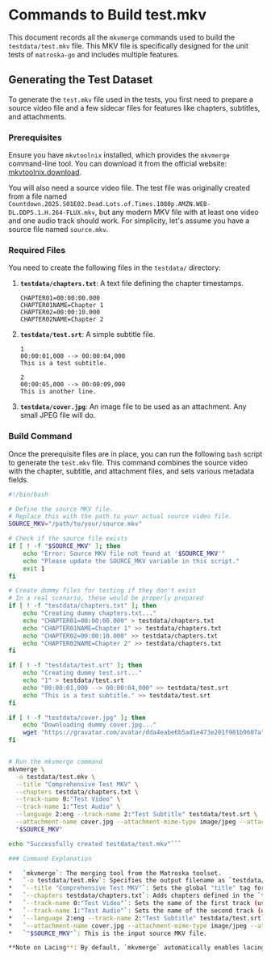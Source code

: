 # Commands to Build test.mkv

This document records all the `mkvmerge` commands used to build the `testdata/test.mkv` file. This MKV file is specifically designed for the unit tests of `matroska-go` and includes multiple features.

## Generating the Test Dataset

To generate the `test.mkv` file used in the tests, you first need to prepare a source video file and a few sidecar files for features like chapters, subtitles, and attachments.

### Prerequisites

Ensure you have `mkvtoolnix` installed, which provides the `mkvmerge` command-line tool. You can download it from the official website: [mkvtoolnix.download](https://mkvtoolnix.download/).

You will also need a source video file. The test file was originally created from a file named `Countdown.2025.S01E02.Dead.Lots.of.Times.1080p.AMZN.WEB-DL.DDP5.1.H.264-FLUX.mkv`, but any modern MKV file with at least one video and one audio track should work. For simplicity, let's assume you have a source file named `source.mkv`.

### Required Files

You need to create the following files in the `testdata/` directory:

1.  **`testdata/chapters.txt`**: A text file defining the chapter timestamps.
    ```
    CHAPTER01=00:00:00.000
    CHAPTER01NAME=Chapter 1
    CHAPTER02=00:00:10.000
    CHAPTER02NAME=Chapter 2
    ```

2.  **`testdata/test.srt`**: A simple subtitle file.
    ```
    1
    00:00:01,000 --> 00:00:04,000
    This is a test subtitle.

    2
    00:00:05,000 --> 00:00:09,000
    This is another line.
    ```

3.  **`testdata/cover.jpg`**: An image file to be used as an attachment. Any small JPEG file will do.

### Build Command

Once the prerequisite files are in place, you can run the following `bash` script to generate the `test.mkv` file. This command combines the source video with the chapter, subtitle, and attachment files, and sets various metadata fields.

```bash
#!/bin/bash

# Define the source MKV file.
# Replace this with the path to your actual source video file.
SOURCE_MKV="/path/to/your/source.mkv"

# Check if the source file exists
if [ ! -f "$SOURCE_MKV" ]; then
    echo "Error: Source MKV file not found at '$SOURCE_MKV'"
    echo "Please update the SOURCE_MKV variable in this script."
    exit 1
fi

# Create dummy files for testing if they don't exist
# In a real scenario, these would be properly prepared
if [ ! -f "testdata/chapters.txt" ]; then
    echo "Creating dummy chapters.txt..."
    echo "CHAPTER01=00:00:00.000" > testdata/chapters.txt
    echo "CHAPTER01NAME=Chapter 1" >> testdata/chapters.txt
    echo "CHAPTER02=00:00:10.000" >> testdata/chapters.txt
    echo "CHAPTER02NAME=Chapter 2" >> testdata/chapters.txt
fi

if [ ! -f "testdata/test.srt" ]; then
    echo "Creating dummy test.srt..."
    echo "1" > testdata/test.srt
    echo "00:00:01,000 --> 00:00:04,000" >> testdata/test.srt
    echo "This is a test subtitle." >> testdata/test.srt
fi

if [ ! -f "testdata/cover.jpg" ]; then
    echo "Downloading dummy cover.jpg..."
    wget "https://gravatar.com/avatar/dda4eabe6b5ad1e473e201f981b9607a" -O testdata/cover.jpg
fi


# Run the mkvmerge command
mkvmerge \
  -o testdata/test.mkv \
  --title "Comprehensive Test MKV" \
  --chapters testdata/chapters.txt \
  --track-name 0:"Test Video" \
  --track-name 1:"Test Audio" \
  --language 2:eng --track-name 2:"Test Subtitle" testdata/test.srt \
  --attachment-name cover.jpg --attachment-mime-type image/jpeg --attach-file testdata/cover.jpg \
  "$SOURCE_MKV"

echo "Successfully created testdata/test.mkv"```

### Command Explanation

*   `mkvmerge`: The merging tool from the Matroska toolset.
*   `-o testdata/test.mkv`: Specifies the output filename as `testdata/test.mkv`.
*   `--title "Comprehensive Test MKV"`: Sets the global "title" tag for the file.
*   `--chapters testdata/chapters.txt`: Adds chapters defined in the `testdata/chapters.txt` file.
*   `--track-name 0:"Test Video"`: Sets the name of the first track (usually video) to "Test Video".
*   `--track-name 1:"Test Audio"`: Sets the name of the second track (usually audio) to "Test Audio".
*   `--language 2:eng --track-name 2:"Test Subtitle" testdata/test.srt`: Adds an SRT subtitle file. `--language 2:eng` sets its language to English, and `--track-name` names it.
*   `--attachment-name cover.jpg --attachment-mime-type image/jpeg --attach-file testdata/cover.jpg`: Adds an attachment. `--attachment-name` is the name of the attachment in the file, `--attachment-mime-type` is its MIME type, and `--attach-file` specifies the path to the attachment file.
*   `"$SOURCE_MKV"`: This is the input source MKV file.

**Note on Lacing**: By default, `mkvmerge` automatically enables lacing for compatible tracks (e.g., Vorbis audio). There is no direct command-line switch to force it for all track types, as it depends on codec and container compatibility. The default behavior is usually sufficient for testing purposes.